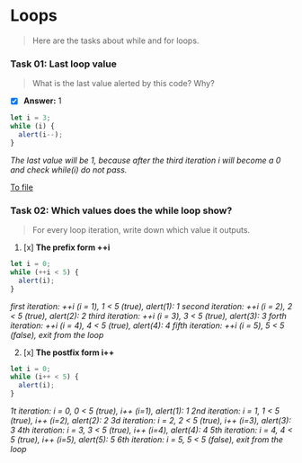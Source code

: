 # Loops

> Here are the tasks about while and for loops.

 ### Task 01: Last loop value
 > What is the last value alerted by this code? Why?
 - [x] __Answer:__ 1
```javascript
let i = 3;
while (i) {
  alert(i--);
}
```
_The last value will be 1, because after the third iteration i will become a 0 and check while(i) do not pass._

[To file](https://github.com/Vahan11/first_repo/blob/main/lesson-04-29-04-2021/literature_section_tasks/loops/task-01-last-value.js)

### Task 02: Which values does the while loop show?
> For every loop iteration, write down which value it outputs.
1. [x] **The prefix form ++i**
```javascript
let i = 0;
while (++i < 5) { 
  alert(i);
}
```
_first iteration: ++i (i = 1), 1 < 5 (true), alert(1): 1_
_second iteration: ++i (i = 2), 2 < 5 (true), alert(2): 2_ 
_third iteration: ++i (i = 3), 3 < 5 (true), alert(3): 3_ 
_forth iteration: ++i (i = 4), 4 < 5 (true), alert(4): 4_ 
_fifth iteration: ++i (i = 5), 5 < 5 (false), exit from the loop_

2. [x] **The postfix form i++**
```javascript
let i = 0;
while (i++ < 5) { 
  alert(i);
}
```
_1t iteration: i = 0, 0 < 5 (true), i++ (i=1), alert(1): 1_
_2nd iteration: i = 1, 1 < 5 (true), i++ (i=2), alert(2): 2_
_3d iteration: i = 2, 2 < 5 (true), i++ (i=3), alert(3): 3_
_4th iteration: i = 3, 3 < 5 (true), i++ (i=4), alert(4): 4_
_5th iteration: i = 4, 4 < 5 (true), i++ (i=5), alert(5): 5_
_6th iteration: i = 5, 5 < 5 (false), exit from the loop_